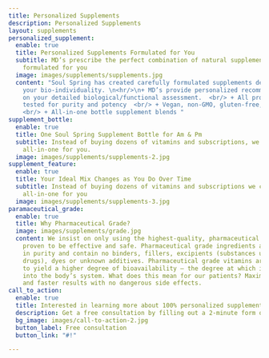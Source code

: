 ```yaml
---
title: Personalized Supplements
description: Personalized Supplements
layout: supplements
personalized_supplement:
  enable: true
  title: Personalized Supplements Formulated for You
  subtitle: MD’s prescribe the perfect combination of natural supplements specially
    formulated for you
  image: images/supplements/supplements.jpg
  content: "Soul Spring has created carefully formulated supplements designed to support
    your bio-individuality. \n<hr/>\n+ MD’s provide personalized recommendations based
    on your detailed biological/functional assessment.  <br/> + All products are third-party
    tested for purity and potency  <br/> + Vegan, non-GMO, gluten-free, and sugar-free
    <br/> + All-in-one bottle supplement blends "
supplement_bottle:
  enable: true
  title: One Soul Spring Supplement Bottle for Am & Pm
  subtitle: Instead of buying dozens of vitamins and subscriptions, we customize an
    all-in-one for you.
  image: images/supplements/supplements-2.jpg
supplement_feature:
  enable: true
  title: Your Ideal Mix Changes as You Do Over Time
  subtitle: Instead of buying dozens of vitamins and subscriptions we customize an
    all-in-one for you
  image: images/supplements/supplements-3.jpg
paramaceutical_grade:
  enable: true
  title: Why Pharmaceutical Grade?
  image: images/supplements/grade.jpg
  content: We insist on only using the highest-quality, pharmaceutical grade nutrients
    proven to be effective and safe. Pharmaceutical grade ingredients are over 99%
    in purity and contain no binders, fillers, excipients (substances used to dilute
    drugs), dyes or unknown additives. Pharmaceutical grade vitamins are also formulated
    to yield a higher degree of bioavailability – the degree at which it is absorbed
    into the body’s system. What does this mean for our patients? Maximum health benefits
    and faster results with no dangerous side effects.
call_to_action:
  enable: true
  title: Interested in learning more about 100% personalized supplements?
  description: Get a free consultation by filling out a 2-minute form online today.
  bg_image: images/call-to-action-2.jpg
  button_label: Free consultation
  button_link: "#!"

---
```


